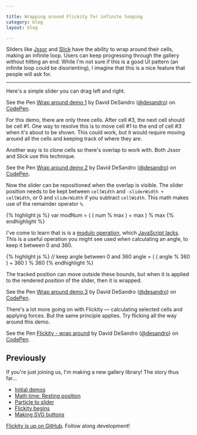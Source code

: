 ```yaml
---

title: Wrapping around Flickity for infinite looping
category: blog
layout: blog

---
```


Sliders like [Jssor](http://www.jssor.com/) and [Slick](http://kenwheeler.github.io/slick/) have the ability to wrap around their cells, making an infinite loop. Users can keep progressing through the gallery without hitting an end. While I'm not sure if this is a good UI pattern (an infinite loop could be disorienting), I imagine that this is a nice feature that people will ask for.

---

Here's a simple slider you can drag left and right.

<p data-height="192" data-theme-id="0" data-slug-hash="emzoZj" data-default-tab="result" data-user="desandro" class='codepen'>See the Pen <a href='http://codepen.io/desandro/pen/emzoZj/'>Wrap around demo 1</a> by David DeSandro (<a href='http://codepen.io/desandro'>@desandro</a>) on <a href='http://codepen.io'>CodePen</a>.</p>

For this demo, there are only three cells. After cell #3, the next cell should be cell #1. One way to resolve this is to move cell #1 to the end of cell #3 when it's about to be shown. This could work, but it would require moving around all the cells and keeping track of where they are.

Another way is to clone cells so there's overlap to work with. Both Jssor and Slick use this technique.

<p data-height="192" data-theme-id="0" data-slug-hash="zxBXqM" data-default-tab="result" data-user="desandro" class='codepen'>See the Pen <a href='http://codepen.io/desandro/pen/zxBXqM/'>Wrap around demo 2</a> by David DeSandro (<a href='http://codepen.io/desandro'>@desandro</a>) on <a href='http://codepen.io'>CodePen</a>.</p>

Now the slider can be repositioned when the overlap is visible. The slider position needs to be kept between `cellWidth` and `-sliderWidth + cellWidth`, or 0 and `sliderWidth` if you subtract `cellWidth`. This math makes use of the remainder operator `%`.

{% highlight js %}
var modNum = ( ( num % max ) + max ) % max
{% endhighlight %}

I've come to learn that is is a [modulo operation](http://en.wikipedia.org/wiki/Modulo_operation), which [JavaScript lacks](http://javascript.about.com/od/problemsolving/a/modulobug.htm). This is a useful operation you might see used when calculating an angle, to keep it between 0 and 360.

{% highlight js %}
// keep angle between 0 and 360
angle = ( ( angle % 360 ) + 360 ) % 360
{% endhighlight %}

The tracked position can move outside these bounds, but when it is applied to the rendered position of the slider, then it is wrapped.

<p data-height="229" data-theme-id="0" data-slug-hash="jErRqG" data-default-tab="result" data-user="desandro" class='codepen'>See the Pen <a href='http://codepen.io/desandro/pen/jErRqG/'>Wrap around demo 3</a> by David DeSandro (<a href='http://codepen.io/desandro'>@desandro</a>) on <a href='http://codepen.io'>CodePen</a>.</p>

There's a lot more going on with Flickity — calculating selected cells and applying forces. But the same principle applies. Try flicking all the way around this demo.

<p data-height="263" data-theme-id="0" data-slug-hash="jErRaz" data-default-tab="result" data-user="desandro" class='codepen'>See the Pen <a href='http://codepen.io/desandro/pen/jErRaz/'>Flickity - wrap around</a> by David DeSandro (<a href='http://codepen.io/desandro'>@desandro</a>) on <a href='http://codepen.io'>CodePen</a>.</p>

## Previously

If you're just joining us, I'm making a new gallery library! The story thus far...

+ [Initial demos](/blog/initial-demos)
+ [Math time: Resting position](/blog/math-time-resting-position/)
+ [Particle to slider](/blog/particle-to-slider/)
+ [Flickity begins](/blog/flickity-begins/)
+ [Making SVG buttons](/blog/making-svg-buttons/)

[Flickity is up on GitHub](https://github.com/metafizzy/flickity). Follow along development!

<script async src="//assets.codepen.io/assets/embed/ei.js"></script>
